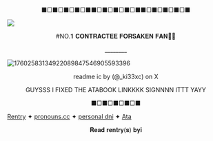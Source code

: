 



<p align="center">
  ■□■□■□■□■■□■□■□■□■■□■□■□■□■
</p>   


![](https://komarev.com/ghpvc/?username=ZEROHORIZONS&color=yellow&label=IN+DEBT)

 <p align="center">
#NO.𝟏 𝐂𝐎𝐍𝐓𝐑𝐀𝐂𝐓𝐄𝐄 𝐅𝐎𝐑𝐒𝐀𝐊𝐄𝐍 𝐅𝐀𝐍💛🖤
</p>

<p align="center">
________
</p>

![17602583134922089847546905593396](https://github.com/user-attachments/assets/6201bb90-2f77-4363-a2b0-022449f1b759)

<p align="center">  
readme ic by (@_ki33xc) on X
</p>
  
<p align="center">
GUYSSS I FIXED THE ATABOOK LINKKKK SIGNNNN ITTT YAYY
<p>

<p align="center">
■□■□■□■□■
</p>

[Rentry](https://rentry.co/MyFedoraAndHisFedora) ✦ [pronouns.cc](https://pronouns.cc/@RADIANT_DAY)  ✦ [personal dni](https://rentry.co/q78ggnub) ✦ [Ata](https://zero-horizons.atabook.org/)

<p align="center">
𝐑𝐞𝐚𝐝 𝐫𝐞𝐧𝐭𝐫𝐲(𝐬) 𝐛𝐲𝐢
</p>
